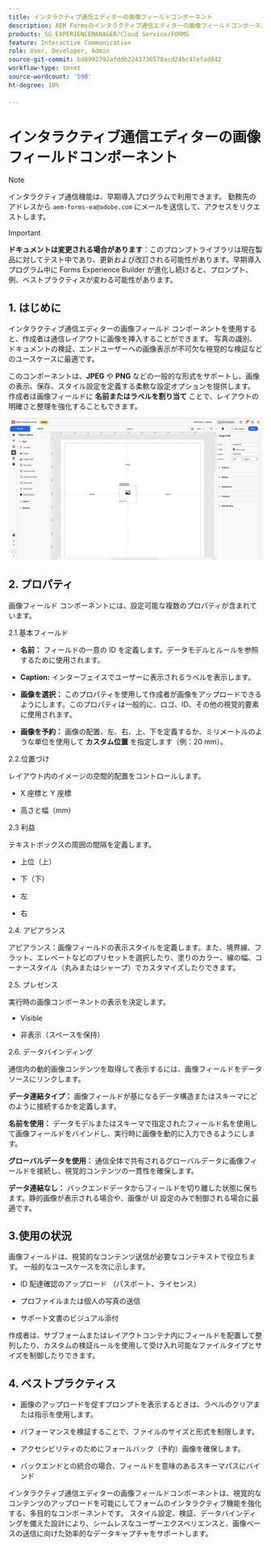 ```yaml
---
title: インタラクティブ通信エディターの画像フィールドコンポーネント
description: AEM Formsのインタラクティブ通信エディターの画像フィールドコンポーネントを使用すると、作成者は通信レイアウトに画像を挿入することができます。
products: SG_EXPERIENCEMANAGER/Cloud Service/FORMS
feature: Interactive Communication
role: User, Developer, Admin
source-git-commit: bd8992792afddb2243736578acd24bc47efad842
workflow-type: tm+mt
source-wordcount: '598'
ht-degree: 10%

---
```



# インタラクティブ通信エディターの画像フィールドコンポーネント

>[!NOTE]
>
> インタラクティブ通信機能は、早期導入プログラムで利用できます。 勤務先のアドレスから `aem-forms-ea@adobe.com` にメールを送信して、アクセスをリクエストします。

>[!IMPORTANT]
>
> **ドキュメントは変更される場合があります**：このプロンプトライブラリは現在製品に対してテスト中であり、更新および改訂される可能性があります。早期導入プログラム中に Forms Experience Builder が進化し続けると、プロンプト、例、ベストプラクティスが変わる可能性があります。

## &#x200B;1. はじめに

インタラクティブ通信エディターの画像フィールド コンポーネントを使用すると、作成者は通信レイアウトに画像を挿入することができます。 写真の識別、ドキュメントの検証、エンドユーザーへの画像表示が不可欠な視覚的な検証などのユースケースに最適です。

このコンポーネントは、**JPEG** や **PNG** などの一般的な形式をサポートし、画像の表示、保存、スタイル設定を定義する柔軟な設定オプションを提供します。 作成者は画像フィールドに **名前またはラベルを割り当て** ことで、レイアウトの明確さと整理を強化することもできます。

![IC Docu の検索 ](/help/forms/interactive-communication/assets/imagefield.png)

## &#x200B;2. プロパティ

画像フィールド コンポーネントには、設定可能な複数のプロパティが含まれています。

2.1.基本フィールド

- **名前：** フィールドの一意の ID を定義します。データモデルとルールを参照するために使用されます。

- **Caption:** インターフェイスでユーザーに表示されるラベルを表示します。

- **画像を選択：** このプロパティを使用して作成者が画像をアップロードできるようにします。このプロパティは一般的に、ロゴ、ID、その他の視覚的要素に使用されます。

- **画像を予約：** 画像の配置、左、右、上、下を定義するか、ミリメートルのような単位を使用して **カスタム位置** を指定します（例：20 mm）。

2.2.位置づけ

レイアウト内のイメージの空間的配置をコントロールします。

- X 座標と Y 座標

- 高さと幅（mm）

2.3 利益

テキストボックスの周囲の間隔を定義します。

- 上位（上）

- 下（下）

- 左

- 右

2.4. アピアランス

アピアランス：画像フィールドの表示スタイルを定義します。また、境界線、フラット、エレベートなどのプリセットを選択したり、塗りのカラー、線の幅、コーナースタイル（丸みまたはシャープ）でカスタマイズしたりできます。

2.5. プレゼンス

実行時の画像コンポーネントの表示を決定します。

- Visible

- 非表示（スペースを保持）

2.6. データバインディング

通信内の動的画像コンテンツを取得して表示するには、画像フィールドをデータソースにリンクします。

**データ連結タイプ：** 画像フィールドが基になるデータ構造またはスキーマにどのように接続するかを定義します。

**名前を使用：** データモデルまたはスキーマで指定されたフィールド名を使用して画像フィールドをバインドし、実行時に画像を動的に入力できるようにします。

**グローバルデータを使用：** 通信全体で共有されるグローバルデータに画像フィールドを接続し、視覚的コンテンツの一貫性を確保します。

**データ連結なし：** バックエンドデータからフィールドを切り離した状態に保ちます。静的画像が表示される場合や、画像が UI 設定のみで制御される場合に最適です。

## 3.使用の状況

画像フィールドは、視覚的なコンテンツ送信が必要なコンテキストで役立ちます。 一般的なユースケースを次に示します。

- ID 配達確認のアップロード （パスポート、ライセンス）

- プロファイルまたは個人の写真の送信

- サポート文書のビジュアル添付

作成者は、サブフォームまたはレイアウトコンテナ内にフィールドを配置して整列したり、カスタムの検証ルールを使用して受け入れ可能なファイルタイプとサイズを制御したりできます。

## &#x200B;4. ベストプラクティス

- 画像のアップロードを促すプロンプトを表示するときは、ラベルのクリアまたは指示を使用します。

- パフォーマンスを検証することで、ファイルのサイズと形式を制限します。

- アクセシビリティのためにフォールバック（予約）画像を確保します。

- バックエンドとの統合の場合、フィールドを意味のあるスキーマパスにバインド

インタラクティブ通信エディターの画像フィールドコンポーネントは、視覚的なコンテンツのアップロードを可能にしてフォームのインタラクティブ機能を強化する、多目的なコンポーネントです。 スタイル設定、検証、データバインディングを備えた設計により、シームレスなユーザーエクスペリエンスと、画像ベースの送信に向けた効率的なデータキャプチャをサポートします。




